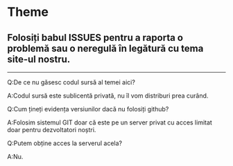 # Theme

## Folosiți babul ISSUES pentru a raporta o problemă sau o neregulă în legătură cu tema site-ul nostru.


---------------------------------------

Q:De ce nu găsesc codul sursă al temei aici?

A:Codul sursă este sublicentă privată, nu îl vom distriburi prea curând.

Q:Cum țineți evidența versiunilor dacă nu folosiți github?

A:Folosim sistemul GIT doar că este pe un server privat cu acces limitat doar pentru dezvoltatori noștri.

Q:Putem obține acces la serverul acela?

A:Nu.
